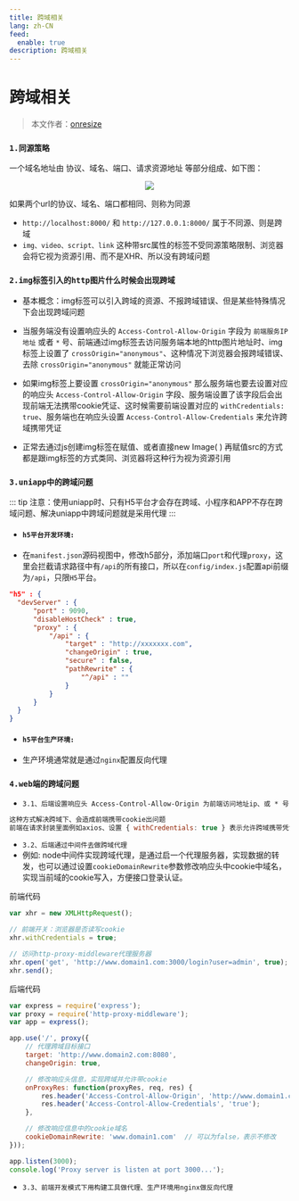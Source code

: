 ```yaml
---
title: 跨域相关
lang: zh-CN
feed:
  enable: true
description: 跨域相关
---
```


# 跨域相关

> 本文作者：[onresize](https://github.com/onresize)

### `1.同源策略`
一个域名地址由 协议、域名、端口、请求资源地址 等部分组成、如下图：

<p align="center">
<img src="/AA_mdPics/ty.webp">
</p>

如果两个url的协议、域名、端口都相同、则称为同源
- `http://localhost:8000/` 和 `http://127.0.0.1:8000/` 属于不同源、则是跨域
- `img、video、script、link` 这种带src属性的标签不受同源策略限制、浏览器会将它视为资源引用、而不是XHR、所以没有跨域问题

### `2.img标签引入的http图片什么时候会出现跨域`
- 基本概念：img标签可以引入跨域的资源、不报跨域错误、但是某些特殊情况下会出现跨域问题

- 当服务端没有设置响应头的 `Access-Control-Allow-Origin` 字段为 `前端服务IP地址` 或者 `*` 号、前端通过img标签去访问服务端本地的http图片地址时、img标签上设置了 `crossOrigin="anonymous"`、这种情况下浏览器会报跨域错误、去除 `crossOrigin="anonymous"` 就能正常访问
- 如果img标签上要设置 `crossOrigin="anonymous"` 那么服务端也要去设置对应的响应头 `Access-Control-Allow-Origin` 字段、服务端设置了该字段后会出现前端无法携带cookie凭证、这时候需要前端设置对应的 `withCredentials: true`、服务端也在响应头设置 `Access-Control-Allow-Credentials` 来允许跨域携带凭证
- 正常去通过js创建img标签在赋值、或者直接new Image( ) 再赋值src的方式都是跟img标签的方式类同、浏览器将这种行为视为资源引用

### `3.uniapp中的跨域问题`
::: tip
注意：使用uniapp时、只有H5平台才会存在跨域、小程序和APP不存在跨域问题、解决uniapp中跨域问题就是采用代理
:::

- #### `h5平台开发环境:`
- 在`manifest.json`源码视图中，修改h5部分，添加端口`port`和代理`proxy`，这里会拦截请求路径中有`/api`的所有接口，所以在`config/index.js`配置api前缀为`/api`，只限`H5`平台。
```json
"h5" : {
  "devServer" : {
      "port" : 9090,
      "disableHostCheck" : true,
      "proxy" : {
          "/api" : {
              "target" : "http://xxxxxxx.com",
              "changeOrigin" : true,
              "secure" : false,
              "pathRewrite" : {
                  "^/api" : ""
              }
          }
      }
  }
}
```

- #### `h5平台生产环境:`
- 生产环境通常就是通过`nginx`配置反向代理

### `4.web端的跨域问题`
- `3.1、后端设置响应头 Access-Control-Allow-Origin 为前端访问地址ip、或 * 号`
```js
这种方式解决跨域下、会造成前端携带cookie出问题
前端在请求封装里面例如axios、设置 { withCredentials: true } 表示允许跨域携带凭证
```

- `3.2、后端通过中间件去做跨域代理`
- 例如: node中间件实现跨域代理，是通过启一个代理服务器，实现数据的转发，也可以通过设置`cookieDomainRewrite`参数修改响应头中cookie中域名，实现当前域的cookie写入，方便接口登录认证。

<kbd class="green-text">前端代码</kbd>

```js
var xhr = new XMLHttpRequest();

// 前端开关：浏览器是否读写cookie
xhr.withCredentials = true;

// 访问http-proxy-middleware代理服务器
xhr.open('get', 'http://www.domain1.com:3000/login?user=admin', true);
xhr.send();
```

<kbd class="green-text">后端代码</kbd>

```js
var express = require('express');
var proxy = require('http-proxy-middleware');
var app = express();

app.use('/', proxy({
    // 代理跨域目标接口
    target: 'http://www.domain2.com:8080',
    changeOrigin: true,

    // 修改响应头信息，实现跨域并允许带cookie
    onProxyRes: function(proxyRes, req, res) {
        res.header('Access-Control-Allow-Origin', 'http://www.domain1.com');
        res.header('Access-Control-Allow-Credentials', 'true');
    },

    // 修改响应信息中的cookie域名
    cookieDomainRewrite: 'www.domain1.com'  // 可以为false，表示不修改
}));

app.listen(3000);
console.log('Proxy server is listen at port 3000...');
```

- `3.3、前端开发模式下用构建工具做代理、生产环境用nginx做反向代理`